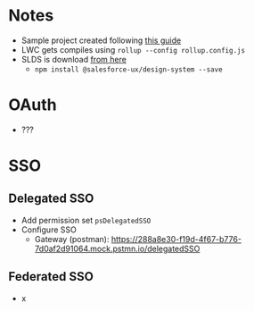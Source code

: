 # Notes

-   Sample project created following [this guide](https://lwc.dev/guide/install#via-rollup)
-   LWC gets compiles using `rollup --config rollup.config.js`
-   SLDS is download [from here](https://www.lightningdesignsystem.com/resources/downloads/)
    -   `npm install @salesforce-ux/design-system --save`

# OAuth

-   ???

# SSO

## Delegated SSO

-   Add permission set `psDelegatedSSO`
-   Configure SSO
    -   Gateway (postman): https://288a8e30-f19d-4f67-b776-7d0af2d91064.mock.pstmn.io/delegatedSSO

## Federated SSO

-   x
